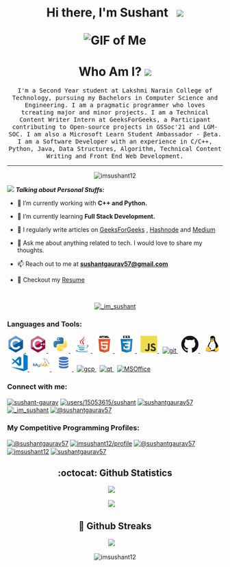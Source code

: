 <h1 align="center">Hi there, I'm Sushant &nbsp; <img src ="https://media.giphy.com/media/ujrj9aoOdNvXO/giphy.gif" width="75"</h1>

<p align="center"> 
<img align="center" alt="GIF of Me" src="https://raw.githubusercontent.com/abhisheknaiidu/abhisheknaiidu/master/code.gif" width="650px"/>
</p>
<!--https://media.giphy.com/media/SWoSkN6DxTszqIKEqv/giphy.gif-->

<!---
<h3 align="center"><b>I'm a Second Year student at Lakshmi Narain College of Technology, pursuing my Bachelors in Computer Science and Engineering. I am a pragmatic programmer <img src="https://github.com/TheDudeThatCode/TheDudeThatCode/blob/master/Assets/Developer.gif" width="30px"> who love creating major and minor projects. I am a Technical Content Writer Intern at GeeksForGeeks and a Participant contributing to Open-source projects in GSSoC'21. I am also a Microsoft Learn Student Ambassador - βeta. I am a Software Developer <img src="https://github.com/TheDudeThatCode/TheDudeThatCode/blob/master/Assets/Designer.gif" width="36px"> with an experience in C/C++, Python, Data Structures, Algorithm, Technical Content Writing and Front End Web Development.</b></h3>
<br>-->

<h1 align="center">Who Am I? <img src="https://camo.githubusercontent.com/62da68eb62b1e5f175f7d1f0191dd89a653d7908feb22d37d4a0ab07365d6791/68747470733a2f2f6d656469612e67697068792e636f6d2f6d656469612f4d3967624264396e6244724f5475314d71782f67697068792e676966" width="40px"></h1>
  
<p align="center">
<samp>
I'm a Second Year student at Lakshmi Narain College of Technology, pursuing my Bachelors in Computer Science and Engineering. I am a pragmatic programmer who loves tcreating major and minor projects. I am a Technical Content Writer Intern at <a href="https://auth.geeksforgeeks.org/user/imsushant12/articles" target="_blank" style="text-decoration:none">GeeksForGeeks</a>, a Participant contributing to Open-source projects in <a href="https://gssoc.girlscript.tech/profile.html?id=imsushant12" target="_blank" style="text-decoration:none">GSSoc'21</a> and LGM-SOC. I am also a <a href="https://studentambassadors.microsoft.com/en-US/profile/69370" target="_blank" style="text-decoration:none">Microsoft</a> Learn Student Ambassador - βeta. I am a Software Developer with an experience in C/C++, Python, Java, Data Structures, Algorithm, Technical Content Writing and Front End Web Development.</samp>
</p>
  
<hr>
<p align="center"> <img src="https://komarev.com/ghpvc/?username=imsushant12&label=Profile%20views&color=orange&style=flat" alt="imsushant12" /></p>

<img src="https://media.giphy.com/media/ObNTw8Uzwy6KQ/giphy.gif" width="30px">&nbsp;***Talking about Personal Stuffs:***
- 🔭 I’m currently working with **C++ and Python.**

- 🌱 I’m currently learning **Full Stack Development.**

- 📝 I regularly write articles on [GeeksForGeeks](https://auth.geeksforgeeks.org/user/imsushant12/articles) , [Hashnode](https://imsushant.hashnode.dev/) and [Medium](https://sushantgaurav57.medium.com/)

- 💬 Ask me about anything related to tech. I would love to share my thoughts.

- 📫 Reach out to me at **sushantgaurav57@gmail.com**

- 📄 Checkout my [Resume](https://drive.google.com/file/d/1AQq-shWoYCZMNL8vDNvolnL7YW4tXnRS/view?usp=sharing)

<br>
<p align="center">
<a href="https://twitter.com/_im_sushant" target="blank"><img src="https://img.shields.io/twitter/follow/_im_sushant?logo=twitter&color=orange&style=for-the-badge" alt="_im_sushant" /></a> 
</p>

<h3 align="left">Languages and Tools:</h3>
<p align="left"> 
<a href="https://www.cprogramming.com/" target="_blank"> <img src="https://raw.githubusercontent.com/devicons/devicon/master/icons/c/c-original.svg" alt="c" width="40" height="40"/> </a> &nbsp;
<a href="https://www.w3schools.com/cpp/" target="_blank"> <img src="https://raw.githubusercontent.com/devicons/devicon/master/icons/cplusplus/cplusplus-original.svg" alt="cplusplus" width="40" height="40"/> </a> &nbsp;
<a href="https://www.python.org" target="_blank"> <img src="https://raw.githubusercontent.com/devicons/devicon/master/icons/python/python-original.svg" alt="python" width="40" height="40"/> </a> &nbsp;
<a href="https://www.java.com" target="_blank"> <img src="https://raw.githubusercontent.com/devicons/devicon/master/icons/java/java-original.svg" alt="java" width="40" height="40"/> </a> &nbsp;
<a href="https://www.w3.org/html/" target="_blank"> <img src="https://raw.githubusercontent.com/devicons/devicon/master/icons/html5/html5-original-wordmark.svg" alt="html5" width="40" height="40"/> </a> &nbsp;
<a href="https://www.w3schools.com/css/" target="_blank"> <img src="https://raw.githubusercontent.com/devicons/devicon/master/icons/css3/css3-original-wordmark.svg" alt="css3" width="40" height="40"/> </a> &nbsp;
<a href="https://developer.mozilla.org/en-US/docs/Web/JavaScript" target="_blank"> <img src="https://raw.githubusercontent.com/devicons/devicon/master/icons/javascript/javascript-original.svg" alt="javascript" width="40" height="40"/> </a> &nbsp;
<a href="https://git-scm.com/" target="_blank"> <img src="https://www.vectorlogo.zone/logos/git-scm/git-scm-icon.svg" alt="git" width="40" height="40"/> </a> &nbsp;
<a href="https://github.com/" target="_blank"> <img src="https://raw.githubusercontent.com/github/explore/78df643247d429f6cc873026c0622819ad797942/topics/github/github.png" alt="github" width="40" height="40"/> </a> &nbsp;
<a href="https://www.linux.org/" target="_blank"> <img src="https://raw.githubusercontent.com/devicons/devicon/master/icons/linux/linux-original.svg" alt="linux" width="40" height="40"/> </a> &nbsp;
<a href="https://code.visualstudio.com/" target="_blank"> <img src="https://raw.githubusercontent.com/github/explore/80688e429a7d4ef2fca1e82350fe8e3517d3494d/topics/visual-studio-code/visual-studio-code.png" alt="vscode" width="40" height="40"/> </a> &nbsp;
<a href="https://www.mysql.com/" target="_blank"> <img src="https://raw.githubusercontent.com/devicons/devicon/master/icons/mysql/mysql-original-wordmark.svg" alt="mysql" width="40" height="40"/> </a> &nbsp;
<a href="https://www.mysql.com/" target="_blank"> <img src="https://raw.githubusercontent.com/github/explore/80688e429a7d4ef2fca1e82350fe8e3517d3494d/topics/sql/sql.png" alt="sql" width="40" height="40"/> </a> &nbsp;
<a href="https://cloud.google.com" target="_blank"> <img src="https://www.vectorlogo.zone/logos/google_cloud/google_cloud-icon.svg" alt="gcp" width="40" height="40"/> </a> &nbsp;  
<a href="https://www.qt.io/" target="_blank"> <img src="https://upload.wikimedia.org/wikipedia/commons/0/0b/Qt_logo_2016.svg" alt="qt" width="40" height="40"/> </a> &nbsp;
<a href="https://www.office.com/" target="_blank"> <img src="https://avatars.githubusercontent.com/u/6789362?s=200&v=4" alt="MSOffice" width="40" height="40"/> </a> 
</p>

<h3 align="left">Connect with me:</h3>
<p align="left">
<a href="https://linkedin.com/in/sushant-gaurav" target="blank"><img align="center" src="https://cdn.jsdelivr.net/npm/simple-icons@3.0.1/icons/linkedin.svg" alt="sushant-gaurav" height="30" width="40" /></a>
<a href="https://stackoverflow.com/users/15053615/sushant" target="blank"><img align="center" src="https://cdn.jsdelivr.net/npm/simple-icons@3.0.1/icons/stackoverflow.svg" alt="users/15053615/sushant" height="30" width="40" /></a>
<a href="https://fb.com/sushantgaurav57" target="blank"><img align="center" src="https://cdn.jsdelivr.net/npm/simple-icons@3.0.1/icons/facebook.svg" alt="sushantgaurav57" height="30" width="40" /></a>
<a href="https://instagram.com/_im_sushant" target="blank"><img align="center" src="https://cdn.jsdelivr.net/npm/simple-icons@3.0.1/icons/instagram.svg" alt="_im_sushant" height="30" width="40" /></a>
<a href="https://medium.com/@sushantgaurav57" target="blank"><img align="center" src="https://cdn.jsdelivr.net/npm/simple-icons@3.0.1/icons/medium.svg" alt="@sushantgaurav57" height="30" width="40" /></a>
</p>

<h3 align="left">My Competitive Programming Profiles:</h3>
<p align="left">
<a href="https://www.hackerrank.com/sushantgaurav57" target="blank"><img align="center" src="https://cdn.jsdelivr.net/npm/simple-icons@3.0.1/icons/hackerrank.svg" alt="@sushantgaurav57" height="30" width="40" /></a>
<a href="https://auth.geeksforgeeks.org/user/imsushant12/profile" target="blank"><img align="center" src="https://cdn.jsdelivr.net/npm/simple-icons@3.0.1/icons/geeksforgeeks.svg" alt="imsushant12/profile" height="30" width="40" /></a>
<a href="https://www.hackerearth.com/@sushantgaurav57" target="blank"><img align="center" src="https://cdn.jsdelivr.net/npm/simple-icons@3.0.1/icons/hackerearth.svg" alt="@sushantgaurav57" height="30" width="40" /></a>
<a href="https://www.codechef.com/users/imsushant12" target="blank"><img align="center" src="https://cdn.jsdelivr.net/npm/simple-icons@3.1.0/icons/codechef.svg" alt="imsushant12" height="30" width="40" /></a>
<a href="https://www.leetcode.com/sushantgaurav57" target="blank"><img align="center" src="https://cdn.jsdelivr.net/npm/simple-icons@3.0.1/icons/leetcode.svg" alt="sushantgaurav57" height="30" width="40" /></a>
</p>


<h2 align="center">:octocat: Github Statistics </h2>
<p align="center">
<img height="200em" src="https://github-readme-stats.vercel.app/api?username=imsushant12&theme=midnight-purple&show_icons=true&hide_border=true&&count_private=true&include_all_commits=true" />&nbsp;&nbsp;&nbsp;&nbsp;
</p>

<p align="center">
<img height="210em" src="https://github-readme-stats.vercel.app/api/top-langs/?username=imsushant12&theme=midnight-purple&show_icons=true&hide_border=true&layout=compact&langs_count=8"/>&nbsp;&nbsp;&nbsp;&nbsp;
</p>

<h2 align="center">🎯 Github Streaks</h2>
<p align="center">
<img height="180em" src="https://github-readme-streak-stats.herokuapp.com/?user=imsushant12&theme=midnight-purple&hide_border=true" />&nbsp;&nbsp;&nbsp;&nbsp;
</p>

<p align="center"> <img src = "https://github-profile-trophy.vercel.app/?username=imsushant12&theme=juicyfresh&margin-w=2&no-frame=true" alt="imsushant12"/></p>





